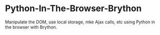 # Python-In-The-Browser-Brython
Manipulate the DOM, use local storage, mke Ajax calls, etc using Python in the browser with Brython.
